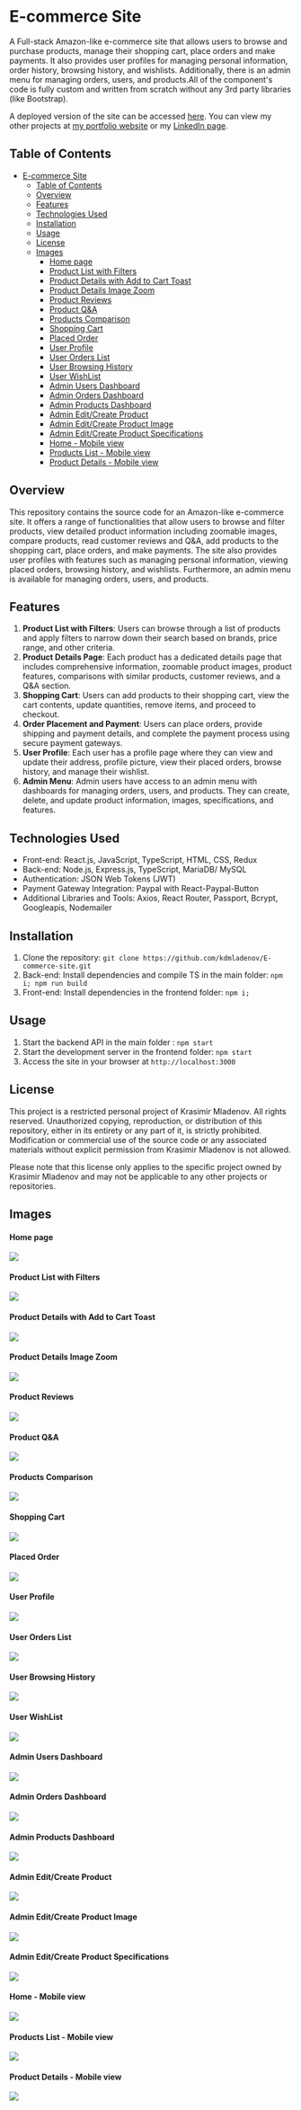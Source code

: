 # E-commerce Site

A Full-stack Amazon-like e-commerce site that allows users to browse and purchase products, manage their shopping cart, place orders and make payments. It also provides user profiles for managing personal information, order history, browsing history, and wishlists. Additionally, there is an admin menu for managing orders, users, and products.All of the component's code is fully custom and written from scratch without any 3rd party libraries (like Bootstrap).

A deployed version of the site can be accessed [here](https://e-commerce-app-23ecd.web.app/).
You can view my other projects at [my portfolio website](https://portfolio-site-61599.web.app/) or my [LinkedIn page](https://www.linkedin.com/in/kmladenov/).

## Table of Contents

- [E-commerce Site](#e-commerce-site)
  - [Table of Contents](#table-of-contents)
  - [Overview](#overview)
  - [Features](#features)
  - [Technologies Used](#technologies-used)
  - [Installation](#installation)
  - [Usage](#usage)
  - [License](#license)
  - [Images](#images)
      - [Home page](#home-page)
      - [Product List with Filters](#product-list-with-filters)
      - [Product Details with Add to Cart Toast](#product-details-with-add-to-cart-toast)
      - [Product Details Image Zoom](#product-details-image-zoom)
      - [Product Reviews](#product-reviews)
      - [Product Q\&A](#product-qa)
      - [Products Comparison](#products-comparison)
      - [Shopping Cart](#shopping-cart)
      - [Placed Order](#placed-order)
      - [User Profile](#user-profile)
      - [User Orders List](#user-orders-list)
      - [User Browsing History](#user-browsing-history)
      - [User WishList](#user-wishlist)
      - [Admin Users Dashboard](#admin-users-dashboard)
      - [Admin Orders Dashboard](#admin-orders-dashboard)
      - [Admin Products Dashboard](#admin-products-dashboard)
      - [Admin Edit/Create Product](#admin-editcreate-product)
      - [Admin Edit/Create Product Image](#admin-editcreate-product-image)
      - [Admin Edit/Create Product Specifications](#admin-editcreate-product-specifications)
      - [Home - Mobile view](#home---mobile-view)
      - [Products List - Mobile view](#products-list---mobile-view)
      - [Product Details - Mobile view](#product-details---mobile-view)

## Overview

This repository contains the source code for an Amazon-like e-commerce site. It offers a range of functionalities that allow users to browse and filter products, view detailed product information including zoomable images, compare products, read customer reviews and Q&A, add products to the shopping cart, place orders, and make payments. The site also provides user profiles with features such as managing personal information, viewing placed orders, browsing history, and wishlists. Furthermore, an admin menu is available for managing orders, users, and products.

## Features

1. **Product List with Filters**: Users can browse through a list of products and apply filters to narrow down their search based on brands, price range, and other criteria.
2. **Product Details Page**: Each product has a dedicated details page that includes comprehensive information, zoomable product images, product features, comparisons with similar products, customer reviews, and a Q&A section.
3. **Shopping Cart**: Users can add products to their shopping cart, view the cart contents, update quantities, remove items, and proceed to checkout.
4. **Order Placement and Payment**: Users can place orders, provide shipping and payment details, and complete the payment process using secure payment gateways.
5. **User Profile**: Each user has a profile page where they can view and update their address, profile picture, view their placed orders, browse history, and manage their wishlist.
6. **Admin Menu**: Admin users have access to an admin menu with dashboards for managing orders, users, and products. They can create, delete, and update product information, images, specifications, and features.

## Technologies Used
- Front-end: React.js, JavaScript, TypeScript, HTML, CSS, Redux
- Back-end: Node.js, Express.js, TypeScript, MariaDB/ MySQL
- Authentication: JSON Web Tokens (JWT)
- Payment Gateway Integration: Paypal with React-Paypal-Button
- Additional Libraries and Tools: Axios, React Router, Passport, Bcrypt, Googleapis, Nodemailer

## Installation

1. Clone the repository: `git clone https://github.com/kdmladenov/E-commerce-site.git`
2. Back-end: Install dependencies and compile TS in the main folder: `npm i; npm run build`
3. Front-end: Install dependencies in the frontend folder: `npm i;`

## Usage

1. Start the backend API in the main folder : `npm start`
1. Start the development server in the frontend folder: `npm start`
1. Access the site in your browser at `http://localhost:3000`

## License

This project is a restricted personal project of Krasimir Mladenov. All rights reserved. Unauthorized copying, reproduction, or distribution of this repository, either in its entirety or any part of it, is strictly prohibited. Modification or commercial use of the source code or any associated materials without explicit permission from Krasimir Mladenov is not allowed.

Please note that this license only applies to the specific project owned by Krasimir Mladenov and may not be applicable to any other projects or repositories.







## Images

#### Home page
![](/assets/images/1.png)


#### Product List with Filters
![](/assets/images/2.png)


#### Product Details with Add to Cart Toast
![](/assets/images/3.png)


#### Product Details Image Zoom
![](/assets/images/4.png)

#### Product Reviews
![](/assets/images/5.png)

#### Product Q&A
![](/assets/images/6.png)

#### Products Comparison
![](/assets/images/7.png)

#### Shopping Cart
![](/assets/images/8.png)

#### Placed Order
![](/assets/images/9.png)

#### User Profile
![](/assets/images/10.png)

#### User Orders List
![](/assets/images/11.png)

#### User Browsing History
![](/assets/images/12.png)

#### User WishList
![](/assets/images/13.png)

#### Admin Users Dashboard
![](/assets/images/14.png)

#### Admin Orders Dashboard
![](/assets/images/15.png)

#### Admin Products Dashboard
![](/assets/images/16.png)

#### Admin Edit/Create Product
![](/assets/images/17.png)

#### Admin Edit/Create Product Image
![](/assets/images/18.png)

#### Admin Edit/Create Product Specifications
![](/assets/images/19.png)

#### Home - Mobile view
![](/assets/images/21.png)

#### Products List - Mobile view
![](/assets/images/22.png)


#### Product Details - Mobile view
![](/assets/images/23.png)











